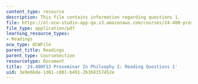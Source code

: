 ```yaml
---
content_type: resource
description: This file contains information regarding questions 1.
file: https://ol-ocw-studio-app-qa.s3.amazonaws.com/courses/24-400-proseminar-in-philosophy-i-fall-2013/3e9e6bde1d81c801b49126368157452e_MIT24_400F13_Questions1.pdf
file_type: application/pdf
learning_resource_types:
- Readings
ocw_type: OCWFile
parent_title: Readings
parent_type: CourseSection
resourcetype: Document
title: '24.400F13 Proseminar In Philsophy I: Reading Questions 1'
uid: 3e9e6bde-1d81-c801-b491-26368157452e
---
```

